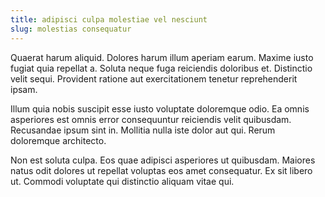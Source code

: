 ```yaml
---
title: adipisci culpa molestiae vel nesciunt
slug: molestias consequatur
---
```


Quaerat harum aliquid. Dolores harum illum aperiam earum. Maxime iusto fugiat quia repellat a. Soluta neque fuga reiciendis doloribus et. Distinctio velit sequi. Provident ratione aut exercitationem tenetur reprehenderit ipsam.

Illum quia nobis suscipit esse iusto voluptate doloremque odio. Ea omnis asperiores est omnis error consequuntur reiciendis velit quibusdam. Recusandae ipsum sint in. Mollitia nulla iste dolor aut qui. Rerum doloremque architecto.

Non est soluta culpa. Eos quae adipisci asperiores ut quibusdam. Maiores natus odit dolores ut repellat voluptas eos amet consequatur. Ex sit libero ut. Commodi voluptate qui distinctio aliquam vitae qui.
